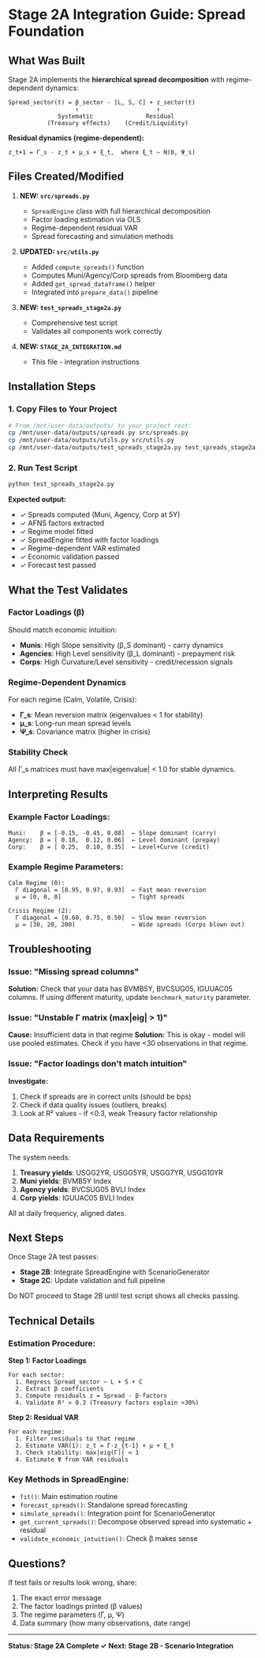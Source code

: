 # Stage 2A Integration Guide: Spread Foundation

## What Was Built

Stage 2A implements the **hierarchical spread decomposition** with regime-dependent dynamics:

```
Spread_sector(t) = β_sector · [L, S, C] + z_sector(t)
                   ↑                      ↑
              Systematic               Residual
           (Treasury effects)    (Credit/Liquidity)
```

**Residual dynamics (regime-dependent):**
```
z_t+1 = Γ_s · z_t + μ_s + ξ_t,  where ξ_t ~ N(0, Ψ_s)
```

## Files Created/Modified

1. **NEW: `src/spreads.py`**
   - `SpreadEngine` class with full hierarchical decomposition
   - Factor loading estimation via OLS
   - Regime-dependent residual VAR
   - Spread forecasting and simulation methods

2. **UPDATED: `src/utils.py`**
   - Added `compute_spreads()` function
   - Computes Muni/Agency/Corp spreads from Bloomberg data
   - Added `get_spread_dataframe()` helper
   - Integrated into `prepare_data()` pipeline

3. **NEW: `test_spreads_stage2a.py`**
   - Comprehensive test script
   - Validates all components work correctly

4. **NEW: `STAGE_2A_INTEGRATION.md`**
   - This file - integration instructions

## Installation Steps

### 1. Copy Files to Your Project

```bash
# From /mnt/user-data/outputs/ to your project root:
cp /mnt/user-data/outputs/spreads.py src/spreads.py
cp /mnt/user-data/outputs/utils.py src/utils.py
cp /mnt/user-data/outputs/test_spreads_stage2a.py test_spreads_stage2a.py
```

### 2. Run Test Script

```bash
python test_spreads_stage2a.py
```

**Expected output:**
- ✓ Spreads computed (Muni, Agency, Corp at 5Y)
- ✓ AFNS factors extracted
- ✓ Regime model fitted
- ✓ SpreadEngine fitted with factor loadings
- ✓ Regime-dependent VAR estimated
- ✓ Economic validation passed
- ✓ Forecast test passed

## What the Test Validates

### Factor Loadings (β)
Should match economic intuition:
- **Munis**: High Slope sensitivity (β_S dominant) - carry dynamics
- **Agencies**: High Level sensitivity (β_L dominant) - prepayment risk
- **Corps**: High Curvature/Level sensitivity - credit/recession signals

### Regime-Dependent Dynamics
For each regime (Calm, Volatile, Crisis):
- **Γ_s**: Mean reversion matrix (eigenvalues < 1 for stability)
- **μ_s**: Long-run mean spread levels
- **Ψ_s**: Covariance matrix (higher in crisis)

### Stability Check
All Γ_s matrices must have max|eigenvalue| < 1.0 for stable dynamics.

## Interpreting Results

### Example Factor Loadings:
```
Muni:    β = [-0.15, -0.45, 0.08]  ← Slope dominant (carry)
Agency:  β = [ 0.18,  0.12, 0.06]  ← Level dominant (prepay)
Corp:    β = [ 0.25,  0.10, 0.35]  ← Level+Curve (credit)
```

### Example Regime Parameters:
```
Calm Regime (0):
  Γ diagonal = [0.95, 0.97, 0.93]  ← Fast mean reversion
  μ = [0, 0, 0]                    ← Tight spreads
  
Crisis Regime (2):
  Γ diagonal = [0.60, 0.75, 0.50]  ← Slow mean reversion
  μ = [30, 20, 200]                ← Wide spreads (Corps blown out)
```

## Troubleshooting

### Issue: "Missing spread columns"
**Solution:** Check that your data has BVMB5Y, BVCSUG05, IGUUAC05 columns. If using different maturity, update `benchmark_maturity` parameter.

### Issue: "Unstable Γ matrix (max|eig| > 1)"
**Cause:** Insufficient data in that regime
**Solution:** This is okay - model will use pooled estimates. Check if you have <30 observations in that regime.

### Issue: "Factor loadings don't match intuition"
**Investigate:** 
1. Check if spreads are in correct units (should be bps)
2. Check if data quality issues (outliers, breaks)
3. Look at R² values - if <0.3, weak Treasury factor relationship

## Data Requirements

The system needs:
1. **Treasury yields**: USGG2YR, USGG5YR, USGG7YR, USGG10YR
2. **Muni yields**: BVMB5Y Index
3. **Agency yields**: BVCSUG05 BVLI Index
4. **Corp yields**: IGUUAC05 BVLI Index

All at daily frequency, aligned dates.

## Next Steps

Once Stage 2A test passes:
- **Stage 2B**: Integrate SpreadEngine with ScenarioGenerator
- **Stage 2C**: Update validation and full pipeline

Do NOT proceed to Stage 2B until test script shows all checks passing.

## Technical Details

### Estimation Procedure:

**Step 1: Factor Loadings**
```
For each sector:
  1. Regress Spread_sector ~ L + S + C
  2. Extract β coefficients
  3. Compute residuals z = Spread - β·factors
  4. Validate R² > 0.3 (Treasury factors explain >30%)
```

**Step 2: Residual VAR**
```
For each regime:
  1. Filter residuals to that regime
  2. Estimate VAR(1): z_t = Γ·z_{t-1} + μ + ξ_t
  3. Check stability: max|eig(Γ)| < 1
  4. Estimate Ψ from VAR residuals
```

### Key Methods in SpreadEngine:

- `fit()`: Main estimation routine
- `forecast_spreads()`: Standalone spread forecasting
- `simulate_spreads()`: Integration point for ScenarioGenerator
- `get_current_spreads()`: Decompose observed spread into systematic + residual
- `validate_economic_intuition()`: Check β makes sense

## Questions?

If test fails or results look wrong, share:
1. The exact error message
2. The factor loadings printed (β values)
3. The regime parameters (Γ, μ, Ψ)
4. Data summary (how many observations, date range)

---

**Status: Stage 2A Complete ✓**
**Next: Stage 2B - Scenario Integration**
